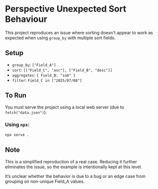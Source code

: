 # Perspective Unexpected Sort Behaviour

This project reproduces an issue where sorting doesn't appear to work as expected when using `group_by` with multiple sort fields.

## Setup

- `group_by`: `["Field_A"]`
- `sort`: `[["Field_C", "asc"], ["Field_B", "desc"]]`
- `aggregates`: `{ Field_B: "sum" }`
- `filter`: `Field_C in ["2025/07/08"]`

## To Run

You must serve the project using a local web server (due to `fetch("data.json")`):

### Using `npx`:

```bash
npx serve .
```

## Note

This is a simplified reproduction of a real case. Reducing it further eliminates the issue, so the example is intentionally kept at this level.

It’s unclear whether the behavior is due to a bug or an edge case from grouping on non-unique Field_A values.

